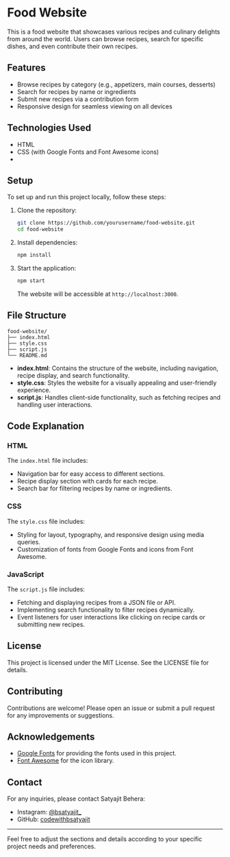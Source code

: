 # Food Website

This is a food website that showcases various recipes and culinary delights from around the world. Users can browse recipes, search for specific dishes, and even contribute their own recipes.

## Features

- Browse recipes by category (e.g., appetizers, main courses, desserts)
- Search for recipes by name or ingredients
- Submit new recipes via a contribution form
- Responsive design for seamless viewing on all devices

## Technologies Used

- HTML
- CSS (with Google Fonts and Font Awesome icons)
- 
## Setup

To set up and run this project locally, follow these steps:

1. Clone the repository:

   ```bash
   git clone https://github.com/yourusername/food-website.git
   cd food-website
   ```

2. Install dependencies:

   ```bash
   npm install
   ```

3. Start the application:

   ```bash
   npm start
   ```

   The website will be accessible at `http://localhost:3000`.

## File Structure

```
food-website/
├── index.html
├── style.css
├── script.js
└── README.md
```

- **index.html**: Contains the structure of the website, including navigation, recipe display, and search functionality.
- **style.css**: Styles the website for a visually appealing and user-friendly experience.
- **script.js**: Handles client-side functionality, such as fetching recipes and handling user interactions.

## Code Explanation

### HTML

The `index.html` file includes:

- Navigation bar for easy access to different sections.
- Recipe display section with cards for each recipe.
- Search bar for filtering recipes by name or ingredients.

### CSS

The `style.css` file includes:

- Styling for layout, typography, and responsive design using media queries.
- Customization of fonts from Google Fonts and icons from Font Awesome.

### JavaScript

The `script.js` file includes:

- Fetching and displaying recipes from a JSON file or API.
- Implementing search functionality to filter recipes dynamically.
- Event listeners for user interactions like clicking on recipe cards or submitting new recipes.

## License

This project is licensed under the MIT License. See the LICENSE file for details.

## Contributing

Contributions are welcome! Please open an issue or submit a pull request for any improvements or suggestions.

## Acknowledgements

- [Google Fonts](https://fonts.google.com/) for providing the fonts used in this project.
- [Font Awesome](https://fontawesome.com/) for the icon library.

## Contact

For any inquiries, please contact Satyajit Behera:

- Instagram: [@bsatyajit_](https://www.instagram.com/bsatyajit_/)
- GitHub: [codewithbsatyajit](https://github.com/codewithbsatyajit)

---

Feel free to adjust the sections and details according to your specific project needs and preferences.
